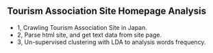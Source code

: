 ## Tourism Association Site Homepage Analysis
- 1, Crawling Tourism Association Site in Japan.
- 2, Parse html site, and get text data from site page.
- 3, Un-supervised clustering with LDA to analysis words frequency.

